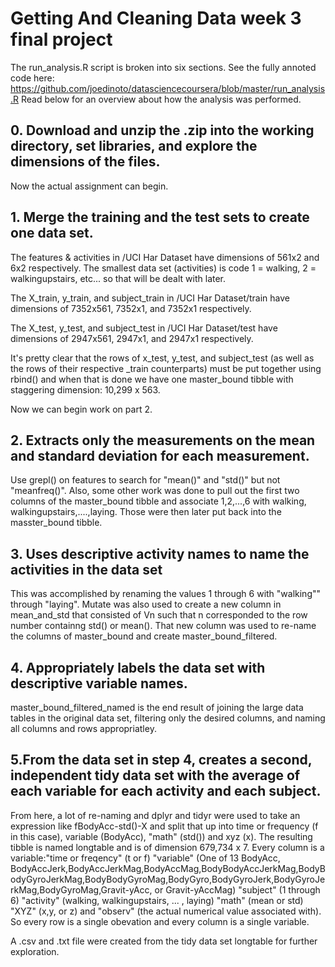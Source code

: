 # Getting And Cleaning Data week 3 final project

The run_analysis.R script is broken into six sections. 
See the fully annoted code here: https://github.com/joedinoto/datasciencecoursera/blob/master/run_analysis.R
Read below for an overview about how the analysis was performed.

## 0. Download and unzip the .zip into the working directory, set libraries, and explore the dimensions of the files. 

Now the actual assignment can begin.

## 1. Merge the training and the test sets to create one data set. 

The features & activities in /UCI Har Dataset have dimensions of 561x2 and 6x2 respectively. The smallest data set (activities) is code 1 = walking, 2 = walkingupstairs, etc... so that will be dealt with later. 

The X_train, y_train, and subject_train in /UCI Har Dataset/train have dimensions of 7352x561, 7352x1, and 7352x1 respectively.

The X_test, y_test, and subject_test in /UCI Har Dataset/test have dimensions of 2947x561, 2947x1, and 2947x1 respectively. 

It's pretty clear that the rows of x_test, y_test, and subject_test (as well as the rows of their respective _train counterparts) must be put together using rbind() and when that is done we have one master_bound tibble with staggering dimension: 10,299 x 563.

Now we can begin work on part 2. 

## 2. Extracts only the measurements on the mean and standard deviation for each measurement.

Use grepl() on features to search for "mean()" and "std()" but not "meanfreq()".
Also, some other work was done to pull out the first two columns of the master_bound tibble and associate 1,2,...,6 with walking, walkingupstairs,....,laying. Those were then later put back into the masster_bound tibble. 

## 3. Uses descriptive activity names to name the activities in the data set

This was accomplished by renaming the values 1 through 6 with "walking"" through "laying". Mutate was also used to create a new column in mean_and_std that consisted of Vn such that n corresponded to the row number containng std() or mean(). That new column was used to re-name the columns of master_bound and create master_bound_filtered. 

## 4. Appropriately labels the data set with descriptive variable names.

master_bound_filtered_named is the end result of joining the large data tables in the original data set, filtering only the desired columns, and naming all columns and rows appropriatley. 

## 5.From the data set in step 4, creates a second, independent tidy data set with the average of each variable for each activity and each subject.

From here, a lot of re-naming and dplyr and tidyr were used to take an expression like fBodyAcc-std()-X and split that up into time or frequency (f in this case), variable (BodyAcc), "math" (std()) and xyz (x). The resulting tibble is named longtable and is of dimension 679,734 x 7. Every column is a variable:"time or freqency" (t or f) "variable" (One of 13 BodyAcc, BodyAccJerk,BodyAccJerkMag,BodyAccMag,BodyBodyAccJerkMag,BodyBodyGyroJerkMag,BodyBodyGyroMag,BodyGyro,BodyGyroJerk,BodyGyroJerkMag,BodyGyroMag,Gravit-yAcc, or Gravit-yAccMag)  "subject" (1 through 6) "activity" (walking, walkingupstairs, ... , laying) "math" (mean or std) "XYZ" (x,y, or z) and "observ" (the actual numerical value associated with). So every row is a single obevation and every column is a single variable. 

A .csv and .txt file were created from the tidy data set longtable for further exploration. 